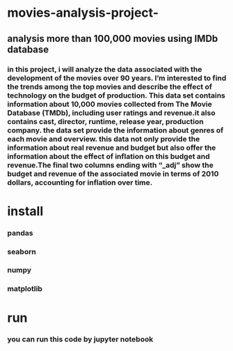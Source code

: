 # movies-analysis-project-
## analysis more than 100,000 movies using IMDb database 
### in this project, i will analyze the data associated with the development of the movies over 90 years. I’m interested to find the trends among the top movies and describe the effect of technology on the budget of production. This data set contains information about 10,000 movies collected from The Movie Database (TMDb), including user ratings and revenue.it also contains cast, director, runtime, release year, production company. the data set provide the information about genres of each movie and overview. this data not only provide the information about real revenue and budget but also offer the information about the effect of inflation on this budget and revenue.The final two columns ending with “_adj” show the budget and revenue of the associated movie in terms of 2010 dollars, accounting for inflation over time.
# install
### pandas
### seaborn
### numpy
### matplotlib
# run 
### you can run this code by jupyter notebook


